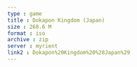 ```yaml
---
type : game
title : Dokapon Kingdom (Japan)
size : 268.6 M
format : iso
archive : zip
server : myrient
link2 : Dokapon%20Kingdom%20%28Japan%29
---
```

